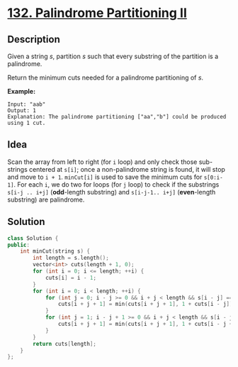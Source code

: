 # [132. Palindrome Partitioning II](https://leetcode.com/problems/palindrome-partitioning-ii/description/)

## Description

Given a string *s*, partition *s* such that every substring of the partition is a palindrome.

Return the minimum cuts needed for a palindrome partitioning of *s*.

**Example:**

```
Input: "aab"
Output: 1
Explanation: The palindrome partitioning ["aa","b"] could be produced using 1 cut.
```

## Idea

Scan the array from left to right (for `i` loop) and only check those sub-strings centered at `s[i]`; once a non-palindrome string is found, it will stop and move to `i + 1`. `minCut[i]` is used to save the minimum cuts for `s[0:i-1]`. For each `i`, we do two for loops (for `j` loop) to check if the substrings `s[i-j .. i+j]` (**odd**-length substring) and `s[i-j-1.. i+j]` (**even**-length substring) are palindrome.

## Solution

```cpp
class Solution {
public:
    int minCut(string s) {
        int length = s.length();
        vector<int> cuts(length + 1, 0);
        for (int i = 0; i <= length; ++i) {
            cuts[i] = i - 1;
        }
        for (int i = 0; i < length; ++i) {
            for (int j = 0; i - j >= 0 && i + j < length && s[i - j] == s[i + j]; ++j) {
                cuts[i + j + 1] = min(cuts[i + j + 1], 1 + cuts[i - j]);
            }
            for (int j = 1; i - j + 1 >= 0 && i + j < length && s[i - j + 1] == s[i + j]; ++j) {
                cuts[i + j + 1] = min(cuts[i + j + 1], 1 + cuts[i - j + 1]);
            }
        }
        return cuts[length];
    }
};
```